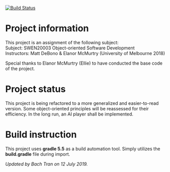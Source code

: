 [![Build Status](https://travis-ci.org/btarcahn/shadow-leap.svg?branch=master)](https://travis-ci.org/btarcahn/shadow-leap) <br/>

# Project information
 This project is an assignment of the following subject: <br/>
 Subject: SWEN20003 Object-oriented Software Development <br/>
 Instructors: Matt DeBono & Elanor McMurtry (University of Melbourne 2018) <br/>
 <p>Special thanks to Elanor McMurtry (Ellie) to have conducted the
 base code of the project.</p>
 
# Project status
 This project is being refactored to a more generalized and
 easier-to-read version. Some object-oriented principles will 
 be reassessed for their efficiency. In the long run, an AI
 player shall be implemented.

# Build instruction
 This project uses <b>gradle 5.5</b> as a build automation tool.
 Simply utilizes the <b>build.gradle</b> file during import.
  
<i>Updated by Bach Tran on 12 July 2019.</i>
 
